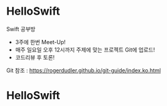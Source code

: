 # HelloSwift
Swift 공부방

* 3주에 한번  Meet-Up!
* 매주 일요일 오후 12시까지 주제에 맞는 프로젝트 Git에 업로드!
* 코드리뷰 후 토론!

Git 참조 : https://rogerdudler.github.io/git-guide/index.ko.html
# HelloSwift

